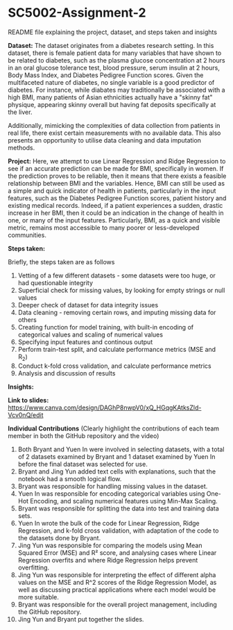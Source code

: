 # SC5002-Assignment-2

README file explaining the project, dataset, and steps taken and insights

**Dataset:** The dataset originates from a diabetes research setting. In this dataset, there is female patient data for many variables that have shown to be related to diabetes, such as the plasma glucose concentration at 2 hours in an oral glucose tolerance test, blood pressure, serum insulin at 2 hours, Body Mass Index, and Diabetes Pedigree Function scores. Given the multifaceted nature of diabetes, no single variable is a good predictor of diabetes. For instance, while diabates may traditionally be associated with a high BMI, many patients of Asian ethnicities actually have a "skinny fat" physique, appearing skinny overall but having fat deposits specifically at the liver. 

Additionally, mimicking the complexities of data collection from patients in real life, there exist certain measurements with no available data. This also presents an opportunity to utilise data cleaning and data imputation methods.

**Project:** Here, we attempt to use Linear Regression and Ridge Regression to see if an accurate prediction can be made for BMI, specifically in women. If the prediction proves to be reliable, then it means that there exists a feasible relationship between BMI and the variables. Hence, BMI can still be used as a simple and quick indicator of health in patients, particularly in the input features, such as the Diabetes Pedigree Function scores, patient history and existing medical records. Indeed, if a patient experiences a sudden, drastic increase in her BMI, then it could be an indication in the change of health in one, or many of the input features. Particularly, BMI, as a quick and visible metric, remains most accessible to many poorer or less-developed communities. 

**Steps taken:**

Briefly, the steps taken are as follows

1. Vetting of a few different datasets - some datasets were too huge, or had questionable integrity
2. Superficial check for missing values, by looking for empty strings or null values
3. Deeper check of dataset for data integrity issues
4. Data cleaning - removing certain rows, and imputing missing data for others
5. Creating function for model training, with built-in encoding of categorical values and scaling of numerical values
6. Specifying input features and continous output
7. Perform train-test split, and calculate performance metrics (MSE and R<sub>2</sub>)
8. Conduct k-fold cross validation, and calculate performance metrics
9. Analysis and discussion of results

**Insights:**


**Link to slides:** https://www.canva.com/design/DAGhP8nwpV0/xQ_HGqgKAtksZld-Vcv0nQ/edit

**Individual Contributions** (Clearly highlight the contributions of each team member in both the GitHub repository and the video)
1. Both Bryant and Yuen In were involved in selecting datasets, with a total of 2 datasets examined by Bryant and 1 dataset examined by Yuen In before the final dataset was selected for use. 
2. Bryant and Jing Yun added text cells with explanations, such that the notebook had a smooth logical flow.
3. Bryant was responsible for handling missing values in the dataset.
4. Yuen In was responsible for encoding categorical variables using One-Hot Encoding, and scaling numerical features using Min-Max Scaling.
5. Bryant was responsible for splitting the data into test and training data sets.
6. Yuen In wrote the bulk of the code for Linear Regression, Ridge Regression, and k-fold cross validation, with adaptation of the code to the datasets done by Bryant.
7. Jing Yun was responsible for comparing the models using Mean Squared Error (MSE) and R² score, and analysing cases where Linear Regression overfits and where Ridge Regression helps
prevent overfitting.
8. Jing Yun was responsible for interpreting the effect of different alpha values on the MSE and R^2 scores of the Ridge Regression Model, as well as discussing practical applications where each model would be more suitable.
9. Bryant was responsible for the overall project management, including the GitHub repository.
10. Jing Yun and Bryant put together the slides.
